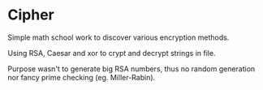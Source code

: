 # Cipher
Simple math school work to discover various encryption methods.

Using RSA, Caesar and xor to crypt and decrypt strings in file.

Purpose wasn't to generate big RSA numbers, thus no random generation nor fancy prime checking (eg. Miller-Rabin).
